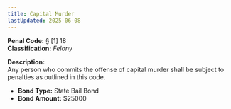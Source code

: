 ```yaml
---
title: Capital Murder
lastUpdated: 2025-06-08
---
```


**Penal Code:** § [1] 18  
**Classification:** *Felony*

**Description:**  
Any person who commits the offense of capital murder shall be subject to penalties as outlined in this code.

- **Bond Type:** State Bail Bond  
- **Bond Amount:** $25000
